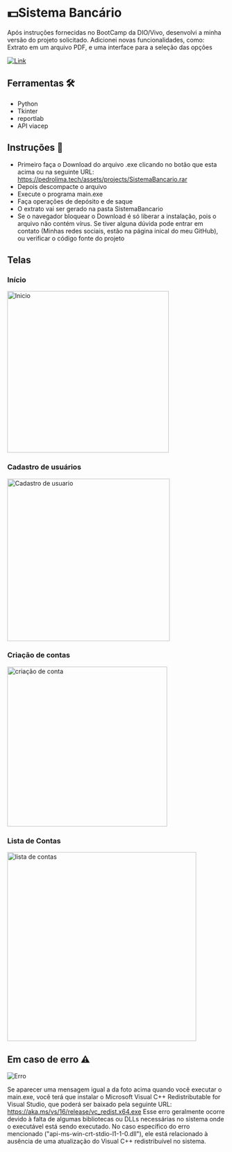 # 💵Sistema Bancário

Após instruções fornecidas no BootCamp da DIO/Vivo, desenvolvi a minha versão do projeto solicitado. Adicionei novas funcionalidades, como: Extrato em um arquivo PDF, e uma interface para a seleção das opções

[![Link](https://img.shields.io/badge/Clique%20Aqui%20%20para%20baixar%20%20o%20%20execut%C3%A1vel-808080?style=for-the-badge)](https://pedrolima.tech/assets/projects/SistemaBancario.rar)

## Ferramentas 🛠️
 - Python
 - Tkinter
 - reportlab
 - API viacep

## Instruções 📄
 - Primeiro faça o Download do arquivo .exe clicando no botão que esta acima ou na seguinte URL: https://pedrolima.tech/assets/projects/SistemaBancario.rar
 - Depois descompacte o arquivo
 - Execute o programa main.exe
 - Faça operações de depósito e de saque
 - O extrato vai ser gerado na pasta SistemaBancario
 - Se o navegador bloquear o Download é só liberar a instalação, pois o arquivo não contém vírus. Se tiver alguna dúvida pode entrar em contato (Minhas redes sociais, estão na página inical do meu GitHub), ou verificar o código fonte do projeto

## Telas
### Início
<img width="372" alt="Inicio" src="https://github.com/Pedro101520/SistemaBancario_DIO_Vivo/assets/105872928/fed5e68f-7d57-4008-9740-3b7c13444b58">

### Cadastro de usuários
<img width="374" alt="Cadastro de usuario" src="https://github.com/Pedro101520/SistemaBancario_DIO_Vivo/assets/105872928/6bbb3bc3-350f-415d-b1f4-6faa996793fc">

### Criação de contas
<img width="368" alt="criação de conta" src="https://github.com/Pedro101520/SistemaBancario_DIO_Vivo/assets/105872928/5fc7e215-35ba-476e-95ce-53494d263cc6">

### Lista de Contas
<img width="435" alt="lista de contas" src="https://github.com/Pedro101520/SistemaBancario_DIO_Vivo/assets/105872928/9abde1a7-06f6-4909-a3ce-40e1e7e78597">


## Em caso de erro ⚠
![Erro](https://github.com/Pedro101520/WebScraping_de_Noticias/assets/105872928/a508c8df-4351-48ea-9690-1cdaae4fc6e7)

Se aparecer uma mensagem igual a da foto acima quando você executar o main.exe, você terá que instalar o Microsoft Visual C++ Redistributable for Visual Studio, que poderá ser baixado pela seguinte URL: https://aka.ms/vs/16/release/vc_redist.x64.exe
Esse erro geralmente ocorre devido à falta de algumas bibliotecas ou DLLs necessárias no sistema onde o executável está sendo executado. No caso específico do erro mencionado ("api-ms-win-crt-stdio-l1-1-0.dll"), ele está relacionado à ausência de uma atualização do Visual C++ redistribuível no sistema.
